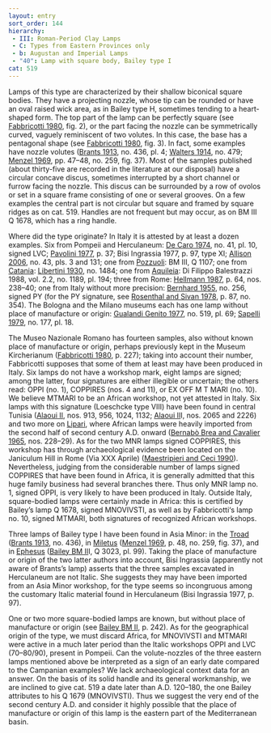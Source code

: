 ```yaml
---
layout: entry
sort_order: 144
hierarchy:
 - III: Roman-Period Clay Lamps
 - C: Types from Eastern Provinces only
 - b: Augustan and Imperial Lamps
 - "40": Lamp with square body, Bailey type I
cat: 519
---
```


Lamps of this type are characterized by their shallow biconical square bodies. They have a projecting nozzle, whose tip can be rounded or have an oval raised wick area, as in Bailey type H, sometimes tending to a heart-shaped form. The top part of the lamp can be perfectly square (see <a href='../../bibliography/#fabbricotti-1980'>Fabbricotti 1980</a>, fig. 2), or the part facing the nozzle can be symmetrically curved, vaguely reminiscent of two volutes. In this case, the base has a pentagonal shape (see <a href='../../bibliography/#fabbricotti-1980'>Fabbricotti 1980</a>, fig. 3). In fact, some examples have nozzle volutes (<a href='../../bibliography/#brants-1913'>Brants 1913</a>, no. 436, pl. 4; <a href='../../bibliography/#walters-1914'>Walters 1914</a>, no. 479; <a href='../../bibliography/#menzel-1969'>Menzel 1969</a>, pp. 47–48, no. 259, fig. 37). Most of the samples published (about thirty-five are recorded in the literature at our disposal) have a circular concave discus, sometimes interrupted by a short channel or furrow facing the nozzle. This discus can be surrounded by a row of ovolos or set in a square frame consisting of one or several grooves. On a few examples the central part is not circular but square and framed by square ridges as on cat. 519. Handles are not frequent but may occur, as on BM III Q 1678, which has a ring handle.

Where did the type originate? In Italy it is attested by at least a dozen examples. Six from Pompeii and Herculaneum: <a href='../../bibliography/#de-caro-1974'>De Caro 1974</a>, no. 41, pl. 10, signed <span class="inscription">LVC</span>; <a href='../../bibliography/#pavolini-1977'>Pavolini 1977</a>, p. 37; Bisi Ingrassia 1977, p. 97, type XI; <a href='../../bibliography/#allison-2006'>Allison 2006</a>, no. 43, pls. 3 and 131; one from <a href='../../map/#loc_432815'>Pozzuoli</a>: BM III, Q 1107; one from <a href='../../map/#loc_462270'>Catania</a>: <a href='../../bibliography/#libertini-1930'>Libertini 1930</a>, no. 1484; one from <a href='../../map/#loc_187290'>Aquileia</a>: Di Filippo Balestrazzi 1988, vol. 2.2, no. 1189, pl. 194; three from Rome: <a href='../../bibliography/#hellmann-1987'>Hellmann 1987</a>, p. 64, nos. 238–40; one from Italy without more precision: <a href='../../bibliography/#bernhard-1955'>Bernhard 1955</a>, no. 256, signed <span class="inscription">PY</span> (for the <span class="inscription">PY</span> signature, see <a href='../../bibliography/#rosenthal-sivan-1978'>Rosenthal and Sivan 1978</a>, p. 87, no. 354). The Bologna and the Milano museums each has one lamp without place of manufacture or origin: <a href='../../bibliography/#gualandi-genito-1977'>Gualandi Genito 1977</a>, no. 519, pl. 69; <a href='../../bibliography/#sapelli-1979'>Sapelli 1979</a>, no. 177, pl. 18.

The Museo Nazionale Romano has fourteen samples, also without known place of manufacture or origin, perhaps previously kept in the Museum Kircherianum (<a href='../../bibliography/#fabbricotti-1980'>Fabbricotti 1980</a>, p. 227); taking into account their number, Fabbricotti supposes that some of them at least may have been produced in Italy. Six lamps do not have a workshop mark, eight lamps are signed; among the latter, four signatures are either illegible or uncertain; the others read: <span class="inscription">OPPI</span> (no. 1), <span class="inscription">COPPIRES</span> (nos. 4 and 11), or <span class="inscription">EX OFF M T MARI</span> (no. 10). We believe <span class="inscription">MTMARI</span> to be an African workshop, not yet attested in Italy. Six lamps with this signature (Loeschcke type VIII) have been found in central Tunisia (<a href='../../bibliography/#alaoui-ii'>Alaoui II</a>, nos. 913, 956, 1024, 1132; <a href='../../bibliography/#alaoui-ii'>Alaoui II</a>I, nos. 2065 and 2226) and two more on <a href='../../map/#loc_462283'>Lipari</a>, where African lamps were heavily imported from the second half of second century A.D. onward (<a href='../../bibliography/#bernabo-brea-cavalier-1965'>Bernabò Brea and Cavalier 1965</a>, nos. 228–29). As for the two MNR lamps signed <span class="inscription">COPPIRES</span>, this workshop has through archaeological evidence been located on the Janiculum Hill in Rome (Via XXX Aprile) (<a href='../../bibliography/#maestripieri-ceci-1990'>Maestripieri and Ceci 1990</a>). Nevertheless, judging from the considerable number of lamps signed <span class="inscription">COPPIRES</span> that have been found in Africa, it is generally admitted that this huge family business had several branches there. Thus only MNR lamp no. 1, signed <span class="inscription">OPPI</span>, is very likely to have been produced in Italy. Outside Italy, square-bodied lamps were certainly made in Africa: this is certified by Bailey’s lamp Q 1678, signed <span class="inscription">MNOVIVSTI</span>, as well as by Fabbricotti‘s lamp no. 10, signed <span class="inscription">MTMARI</span>, both signatures of recognized African workshops.

Three lamps of Bailey type I have been found in Asia Minor: in the <a href='../../map/#loc_550944'>Troad</a> (<a href='../../bibliography/#brants-1913'>Brants 1913</a>, no. 436), in <a href='../../map/#loc_599799'>Miletus</a> (<a href='../../bibliography/#menzel-1969'>Menzel 1969</a>, p. 48, no. 259, fig. 37), and in <a href='../../map/#loc_599612'>Ephesus</a> (<a href='../../bibliography/#bailey-bm-ii'>Bailey BM II</a>I, Q 3023, pl. 99). Taking the place of manufacture or origin of the two latter authors into account, Bisi Ingrassia (apparently not aware of Brants’s lamp) asserts that the three samples excavated in Herculaneum are not Italic. She suggests they may have been imported from an Asia Minor workshop, for the type seems so incongruous among the customary Italic material found in Herculaneum (Bisi Ingrassia 1977, p. 97).

One or two more square-bodied lamps are known, but without place of manufacture or origin (see <a href='../../bibliography/#bailey-bm-ii'>Bailey BM II</a>, p. 242). As for the geographical origin of the type, we must discard Africa, for <span class="inscription">MNOVIVSTI</span> and <span class="inscription">MTMARI</span> were active in a much later period than the Italic workshops <span class="inscription">OPPI</span> and <span class="inscription">LVC</span> (70–80/90), present in Pompeii. Can the volute-nozzles of the three eastern lamps mentioned above be interpreted as a sign of an early date compared to the Campanian examples? We lack archaeological context data for an answer. On the basis of its solid handle and its general workmanship, we are inclined to give cat. 519 a date later than A.D. 120–180, the one Bailey attributes to his Q 1679 (<span class="inscription">MNOVIVSTI</span>). Thus we suggest the very end of the second century A.D. and consider it highly possible that the place of manufacture or origin of this lamp is the eastern part of the Mediterranean basin.
